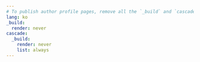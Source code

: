 ```yaml
---
# To publish author profile pages, remove all the `_build` and `cascade` settings below.
lang: ko
_build:
  render: never
cascade:
  _build:
    render: never
    list: always
---
```

